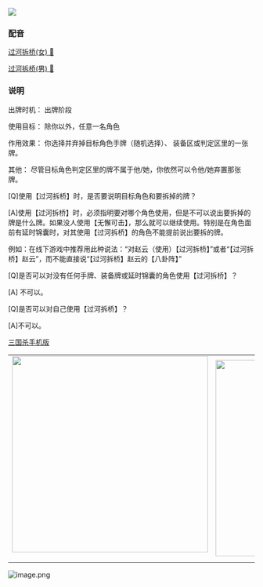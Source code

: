 ![](resource:assets/images/card/card_86.png) 


### 配音


[过河拆桥(女) 🎵 ](trick_dismantle_dub_female.mp3)

[过河拆桥(男) 🎵 ](trick_dismantle_dub_male.mp3)


### 说明
出牌时机：  出牌阶段

使用目标：  除你以外，任意一名角色

作用效果：  你选择并弃掉目标角色手牌（随机选择）、 装备区或判定区里的一张牌。

其他：         尽管目标角色判定区里的牌不属于他/她，你依然可以令他/她弃置那张牌。



[Q]使用【过河拆桥】时，是否要说明目标角色和要拆掉的牌？

[A]使用【过河拆桥】时，必须指明要对哪个角色使用，但是不可以说出要拆掉的牌是什么牌。如果没人使用【无懈可击】，那么就可以继续使用。特别是在角色面前有延时锦囊时，对其使用【过河拆桥】的角色不能提前说出要拆的牌。

例如：在线下游戏中推荐用此种说法：“对赵云（使用）【过河拆桥】”或者“【过河拆桥】赵云”，而不能直接说“【过河拆桥】赵云的【八卦阵】”



[Q]是否可以对没有任何手牌、装备牌或延时锦囊的角色使用【过河拆桥】？

[A] 不可以。



[Q]是否可以对自己使用【过河拆桥】？

[A]不可以。

 [三国杀手机版](https://apps.apple.com/cn/app/%E4%B8%89%E5%9B%BD%E6%9D%80%E9%97%AE%E9%A2%98%E7%AD%94%E7%96%91/id527602078)
    <div style="text-align: center"><table><tr>
    <td style="text-align: center">
<img src="https://is4-ssl.mzstatic.com/image/thumb/PurpleSource116/v4/1b/38/06/1b380673-fa07-7d70-76af-cc625e8e7894/97f20edf-1616-4b93-9e88-fbaebfe22faf_page-0.jpg/460x0w.webp" height="400">
</td>
<td style="text-align: center">
<img src="https://is5-ssl.mzstatic.com/image/thumb/PurpleSource126/v4/f6/ae/05/f6ae053d-def3-e9be-a991-74954202adad/7a500a3f-0dc0-4c7a-8287-6eed7e11d2b4_page-1.jpg/460x0w.webp" height="400">
</td>
<td style="text-align: center">
<img src="https://is2-ssl.mzstatic.com/image/thumb/PurpleSource126/v4/f3/38/97/f33897de-2a22-ec13-1832-60c35c10fe7c/7fbfdcd6-9f03-45ce-8dc1-bad59b0e5f5d_page-2.jpg/460x0w.webp" height="400">
</td>
<td style="text-align: center">
<img src="https://is2-ssl.mzstatic.com/image/thumb/PurpleSource116/v4/7c/bf/db/7cbfdbb7-8d99-a661-c3a7-bc4e3fdb840a/5e805d5e-b991-4341-bdf6-233a5dd8d703_page-3.jpg/460x0w.webp" height="400">
</td>
</tr>
</table>
</div>
    
 ![image.png](https://s2.loli.net/2022/01/10/Z85EF3hBpvU41oI.png)
